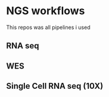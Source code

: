 # NGS workflows

This repos was all pipelines i used

## RNA seq

## WES


## Single Cell RNA seq (10X)



